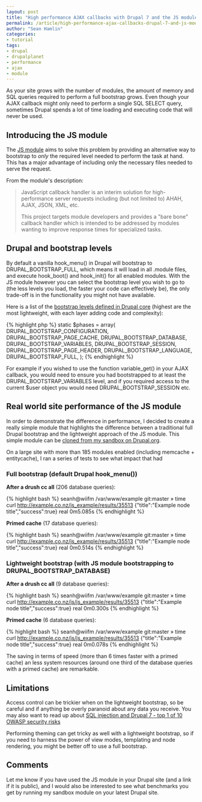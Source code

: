 ```yaml
---
layout: post
title: "High performance AJAX callbacks with Drupal 7 and the JS module"
permalink: /article/high-performance-ajax-callbacks-drupal-7-and-js-module
author: "Sean Hamlin"
categories:
- tutorial
tags:
- drupal
- drupalplanet
- performance
- ajax
- module
---
```


As your site grows with the number of modules, the amount of memory and SQL queries required to perform a full bootstrap grows. Even though your AJAX callback might only need to perform a single SQL SELECT query, sometimes Drupal spends a lot of time loading and executing code that will never be used.

## Introducing the JS module ##

The [JS module](https://drupal.org/project/js) aims to solve this problem by providing an alternative way to bootstrap to *only* the required level needed to perform the task at hand. This has a major advantage of including only the necessary files needed to serve the request.

From the module's description:

<blockquote>
JavaScript callback handler is an interim solution for high-performance server requests including (but not limited to) AHAH, AJAX, JSON, XML, etc.

This project targets module developers and provides a "bare bone" callback handler which is intended to be addressed by modules wanting to improve response times for specialized tasks.
</blockquote>

## Drupal and bootstrap levels ##

By default a vanilla hook_menu() in Drupal will bootstrap to DRUPAL_BOOTSTRAP_FULL, which means it will load in all .module files, and execute hook_boot() and hook_init() for all enabled modules. With the JS module however you can select the bootstrap level you wish to go to (the less levels you load, the faster your code can effectively be), the only trade-off is in the functionality you might not have available.

Here is a list of the [bootstrap levels defined in Drupal core](https://api.drupal.org/api/drupal/includes!bootstrap.inc/function/drupal_bootstrap/7) (highest are the most lightweight, with each layer adding code and complexity):

{% highlight php %}
static $phases = array(
  DRUPAL_BOOTSTRAP_CONFIGURATION,
  DRUPAL_BOOTSTRAP_PAGE_CACHE,
  DRUPAL_BOOTSTRAP_DATABASE,
  DRUPAL_BOOTSTRAP_VARIABLES,
  DRUPAL_BOOTSTRAP_SESSION,
  DRUPAL_BOOTSTRAP_PAGE_HEADER,
  DRUPAL_BOOTSTRAP_LANGUAGE,
  DRUPAL_BOOTSTRAP_FULL,
);
{% endhighlight %}

For example if you wished to use the function variable_get() in your AJAX callback, you would need to ensure you had bootstrapped to at least the DRUPAL_BOOTSTRAP_VARIABLES level, and if you required access to the current $user object you would need DRUPAL_BOOTSTRAP_SESSION etc.

## Real world site performance of the JS module ##

In order to demonstrate the difference in performance, I decided to create a really simple module that highlights the difference between a traditional full Drupal bootstrap and the lightweight approach of the JS module. This simple module can be [cloned from my sandbox on Drupal.org](https://drupal.org/sandbox/wiifm/2145789).

On a large site with more than 185 modules enabled (including memcache + entitycache), I ran a series of tests to see what impact that had

### Full bootstrap (default Drupal hook_menu())  ###

**After a drush cc all** (206 database queries):

{% highlight bash %}
    seanh@wiifm /var/www/example git:master » time curl http://example.co.nz/js_example/results/35513
    {"title":"Example node title","success":true}
    real	0m5.085s
{% endhighlight %}

**Primed cache** (17 database queries):

{% highlight bash  %}
    seanh@wiifm /var/www/example git:master » time curl http://example.co.nz/js_example/results/35513
    {"title":"Example node title","success":true}
    real	0m0.514s
{% endhighlight %}

### Lightweight bootstrap (with JS module bootstrapping to DRUPAL_BOOTSTRAP_DATABASE) ###

**After a drush cc all** (9 database queries):

{% highlight bash  %}
    seanh@wiifm /var/www/example git:master » time curl http://example.co.nz/js/js_example/results/35513
    {"title":"Example node title","success":true}
    real	0m0.300s
{% endhighlight %}

**Primed cache** (6 database queries):

{% highlight bash  %}
    seanh@wiifm /var/www/example git:master » time curl http://example.co.nz/js/js_example/results/35513
    {"title":"Example node title","success":true}
    real	0m0.078s
{% endhighlight %}

The saving in terms of speed (more than 6 times faster with a primed cache) an less system resources (around one third of the database queries with a primed cache) are remarkable.

## Limitations ##

Access control can be trickier when on the lightweight bootstrap, so be careful and if anything be overly paranoid about any data you receive. You may also want to read up about [SQL injection and Drupal 7 - top 1 of 10 OWASP security risks](http://www.pixelite.co.nz/article/sql-injection-and-drupal-7-top-1-10-owasp-security-risks)

Performing theming can get tricky as well with a lightweight bootstrap, so if you need to harness the power of view modes, templating and node rendering, you might be better off to use a full bootstrap.

## Comments ##

Let me know if you have used the JS module in your Drupal site (and a link if it is public), and I would also be interested to see what benchmarks you get by running my sandbox module on your latest Drupal site.
